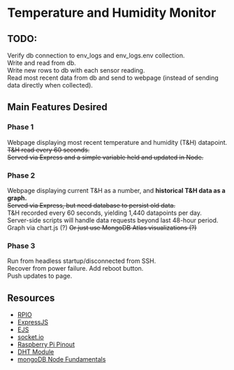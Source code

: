 # Temperature and Humidity Monitor

## TODO:
Verify db connection to env_logs and env_logs.env collection.  
Write and read from db.  
Write new rows to db with each sensor reading.  
Read most recent data from db and send to webpage (instead of sending data directly when collected).  

## Main Features Desired

### Phase 1
Webpage displaying most recent temperature and humidity (T&H) datapoint.  
~~T&H read every 60 seconds.~~  
~~Served via Express and a simple variable held and updated in Node.~~  

### Phase 2
Webpage displaying current T&H as a number, and **historical T&H data as a graph.**  
~~Served via Express, but need database to persist old data.~~  
T&H recorded every 60 seconds, yielding 1,440 datapoints per day.  
Server-side scripts will handle data requests beyond last 48-hour period.  
Graph via chart.js (?) ~~Or just use MongoDB Atlas visualizations (?)~~  

### Phase 3
Run from headless startup/disconnected from SSH.  
Recover from power failure. 
Add reboot button.  
Push updates to page.  

## Resources
* [RPIO](https://www.npmjs.com/package/rpio)  
* [ExpressJS](https://expressjs.com/)  
* [EJS](https://ejs.co/)  
* [socket.io](https://socket.io/)  
* [Raspberry Pi Pinout](https://pinout.xyz/)  
* [DHT Module](https://github.com/momenso/node-dht-sensor)  
* [mongoDB Node Fundamentals](https://docs.mongodb.com/drivers/node/fundamentals)